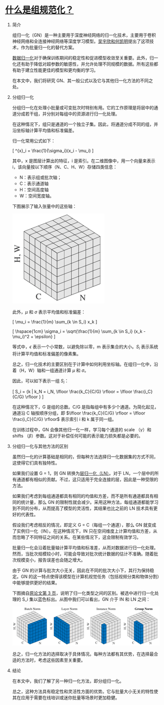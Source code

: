 # [什么是组规范化？](https://www.baeldung.com/cs/group-normalization)

1. 简介

    组归一化（GN）是一种主要用于深度神经网络的归一化技术，主要用于卷积神经网络和全连接神经网络等深度学习模型。[吴宇欣和何凯明](https://paperswithcode.com/method/group-normalization)提出了这项技术，作为批量归一化的替代方案。

    [数据归一化](https://www.baeldung.com/cs/normalizing-inputs-artificial-neural-network)对于确保训练期间的稳定性和促进模型收敛至关重要。此外，归一化还有助于降低对超参数的敏感性，并允许处理不同规模的数据。所有这些都有助于建立性能更佳的模型和更均衡的学习。

    在本文中，我们将研究 GN、其一般公式以及它与其他归一化方法的不同之处。

2. 分组归一化

    分组归一化在处理小批量或可变批次时特别有用。它的工作原理是将层中的通道分成若干组，并分别对每组中的资源进行归一化处理。

    在这种情况下，组只是通道的一个独立子集。因此，将通道分成不同的组，并沿坐标轴计算平均值和标准偏差。

    归一化常用公式如下：

    \[ \^{x}_i = \frac{1}{\sigma_i}(x_i - \mu_i) \]

    其中，x 是图层计算出的特征，i 是索引。在二维图像中，用一个向量来表示 i，该向量按以下顺序（N、C、H、W）存储四类信息：

    - N：表示组或批次轴；
    - C：表示通道轴
    - H：空间高度轴
    - W：空间宽度轴。

    下图展示了输入张量中的这些轴：

    ![二维图像组归一化](pic/2D_images_group_normalization-300x293.png)

    此外，$\mu$ 和 $\sigma$ 表示平均值和标准偏差：

    \[ \mu_i = \frac{1}{m} \sum_{k \in S_i} x_k \]

    \[ \hspace{1cm} \sigma_i = \sqrt{\frac{1}{m} \sum_{k \in S_i} (x_k - \mu_i)^2 + \epsilon} \]

    等式中，$\epsilon$ 表示一个小常数，以避免除以零，m 表示集合的大小。$S_i$ 表示系统将计算平均值和标准偏差的像素集。

    总之，归一化技术的主要区别在于计算中如何利用坐标轴。在组归一化中，沿着（H，W）轴和一组通道计算 $\mu$ 和 $\sigma$。

    因此，可以如下表示一组 $S_i$：

    \[ S_i = \{k | k_N = i_N, \lfloor \frac{k_C}{C/G} \rfloor = \lfloor \frac{i_C}{C/G} \rfloor \} \]

    在这种情况下，G 是组的总数。C/G 是指每组中有多少个通道。为简化起见，通道沿 C 轴按顺序分组，即 $\lfloor \frac{k_C}{C/G} \rfloor = \lfloor \frac{i_C}{C/G} \rfloor$ 表示索引 i 和 k 属于同一组。

    在训练过程中，GN 会像其他归一化一样，学习每个通道的 scale （$\gamma$）和 shifts （$\beta$）参数。这对于补偿任何可能的表示能力损失都是必要的。

3. 分组归一化与其他方法的区别

    虽然归一化的计算基础是相同的，但每种方法选择归一化数据集的方式不同，这使得它们具有独特性。

    如果我们设置 G = 1，则 GN 转换为[层归一化（LN）](https://paperswithcode.com/method/layer-normalization)。对于 LN，一个层中的所有通道都有相似的贡献。不过，这只适用于完全连接的层，因此是一种受限的方法。

    如果我们考虑到每组通道都具有相同的均值和方差，而不是所有通道都具有相同的统计量，那么 GN 的限制性就会减少。采用这种方法，每组通道都能学习到不同的分布，从而提高了模型的灵活性，其结果也比之前的 LN 技术具有更好的代表性。

    假设我们考虑相反的情况，即定义 G = C（每组一个通道），那么 GN 就变成了实例归一化（IN）。在这种情况下，IN 只在空间维度上计算均值和方差，从而忽略了不同特征之间的关系。在某些情况下，这会限制有效学习。

    批量归一化会沿着批量轴计算平均值和标准差，从而对数据进行归一化处理。然而，当批次规模较小时，可能会导致对批次统计数据的估计不准确。随着批次规模变小，报告误差也会随之增大。

    由于 GN 的计算与批次大小无关，因此在不同的批次大小下，其行为保持稳定。GN 的这一特点使得该模型在计算机视觉任务（包括视频分类和物体分割）中能够提供更好的结果。

    下图摘自[原论文第 3 页](https://paperswithcode.com/method/group-normalization)，说明了归一化类型之间的区别。被选中进行归一化处理的 S_i 集以蓝色标出。从图中我们可以看出，GN 介于 IN 和 LN 之间：

    ![分组标准化与其他方法的区别](pic/group-normalization-and-other-approaches-1024x272.png)

    总之，归一化方法的选择取决于具体情况。每种方法都有其优势，在选择最合适的方法时，考虑这些因素至关重要。

4. 结论

    在本文中，我们了解了另一种归一化方法，即分组归一化。

    总之，这种方法具有稳定性和灵活性方面的优势。它与批量大小无关的特性使其在应用于需要在线培训或迷你批量等场景时更加稳健。
